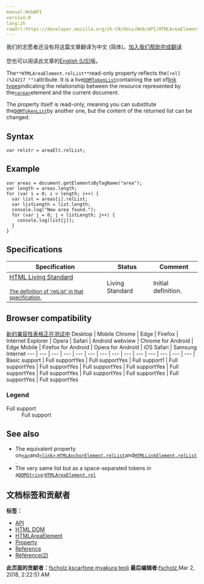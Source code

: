```yaml
---
manual:WebAPI
version:0
lang:zh
rawUrl:https://developer.mozilla.org/zh-CN/docs/Web/API/HTMLAreaElement/relList
---
```




<bdi>我们的志愿者还没有将这篇文章翻译为<bdi>中文 (简体)</bdi>。[加入我们帮助完成翻译](%24216 "")<br></br>您也可以阅读此文章的[English (US)](%24207 "")版。</bdi>






The`**HTMLAreaElement.relList**`read-only property reflects the`[rel](%24217 "")`attribute. It is a live[`DOMTokenList`](%13056 "The DOMTokenList interface represents a set of space-separated tokens. Such a set is returned by Element.classList, HTMLLinkElement.relList, HTMLAnchorElement.relList, HTMLAreaElement.relList, HTMLIframeElement.sandbox, or HTMLOutputElement.htmlFor. It is indexed beginning with 0 as with JavaScript Array objects. DOMTokenList is always case-sensitive.")containing the set of[link types](%24202 "")indicating the relationship between the resource represented by the[`<area>`](%12822 "The HTML <area> element defines a hot-spot region on an image, and optionally associates it with a hypertext link. This element is used only within a <map> element.")element and the current document.



The property itself is read-only, meaning you can substitute the[`DOMTokenList`](%13056 "The DOMTokenList interface represents a set of space-separated tokens. Such a set is returned by Element.classList, HTMLLinkElement.relList, HTMLAnchorElement.relList, HTMLAreaElement.relList, HTMLIframeElement.sandbox, or HTMLOutputElement.htmlFor. It is indexed beginning with 0 as with JavaScript Array objects. DOMTokenList is always case-sensitive.")by another one, but the content of the returned list can be changed.


## Syntax<a name="Syntax"></a>

```
var relstr = areaElt.relList;

```

## Example<a name="Specifications"></a>

```
var areas = document.getElementsByTagName("area");
var length = areas.length;
for (var i = 0; i < length; i++) {
  var list = areas[i].relList;
  var listLength = list.length;
  console.log("New area found.");
  for (var j = 0; j < listLength; j++) {
    console.log(list[j]);
  }
}
```

## Specifications<a name="Specifications"></a>
Specification | Status | Comment 
 ---  |  ---  |  ---  | 
[HTML Living Standard<br></br><small>The definition of &#39;relList&#39; in that specification.</small>](%24218 "") | Living Standard | Initial definition. 


## Browser compatibility<a name="Browser_compatibility"></a>
[新的兼容性表格正在测试中<i></i>](%3360 "")
<abbr>Desktop<i></i></abbr> | <abbr>Mobile<i></i></abbr> 
<abbr>Chrome<i></i></abbr> | <abbr>Edge<i></i></abbr> | <abbr>Firefox<i></i></abbr> | <abbr>Internet Explorer<i></i></abbr> | <abbr>Opera<i></i></abbr> | <abbr>Safari<i></i></abbr> | <abbr>Android webview<i></i></abbr> | <abbr>Chrome for Android<i></i></abbr> | <abbr>Edge Mobile<i></i></abbr> | <abbr>Firefox for Android<i></i></abbr> | <abbr>Opera for Android<i></i></abbr> | <abbr>iOS Safari<i></i></abbr> | <abbr>Samsung Internet<i></i></abbr> 
 ---  |  ---  |  ---  |  ---  |  ---  |  ---  |  ---  |  ---  |  ---  |  ---  |  ---  |  ---  |  ---  |  ---  | 
Basic support | <abbr>Full support</abbr>Yes | <abbr>Full support</abbr>Yes | <abbr>Full support</abbr>1 | <abbr>Full support</abbr>Yes | <abbr>Full support</abbr>Yes | <abbr>Full support</abbr>Yes | <abbr>Full support</abbr>Yes | <abbr>Full support</abbr>Yes | <abbr>Full support</abbr>Yes | <abbr>Full support</abbr>Yes | <abbr>Full support</abbr>Yes | <abbr>Full support</abbr>Yes | <abbr>Full support</abbr>Yes 


### Legend<a name="Legend"></a>
<dl><dt id=''><abbr>Full support</abbr></dt><dd>Full support</dd></dl>


## See also<a name="See_also"></a>

* The equivalent property on[`<a>`](%24205 "The HTML <a> element (or anchor element) creates a hyperlink to other web pages, files, locations within the same page, email addresses, or any other URL.")and[`<link>`](%24203 "The HTML <link> element specifies relationships between the current document and an external resource. Possible uses for this element include defining a relational framework for navigation. This element is most used to link to style sheets."),[`HTMLAnchorElement.relList`](%24206 "The HTMLAnchorElement.relList read-only property reflects the rel attribute. It is a live DOMTokenList containing the set of link types indicating the relationship between the resource represented by the <a> element and the current document.")and[`HTMLLinkElement.relList`](%24200 "The HTMLLinkElement.relList read-only property reflects the rel attribute. It is a live DOMTokenList containing the set of link types indicating the relationship between the resource represented by the <link> element and the current document.").
* The very same list but as a space-separated tokens in a[`DOMString`](%3945 "DOMString is a UTF-16 String. As JavaScript already uses such strings, DOMString is mapped directly to a String."):[`HTMLAreaElement.rel`](%24219 "The HTMLAreaElement.rel property reflects the rel attribute. It is a DOMString containing a space-separated list of link types indicating the relationship between the resource represented by the <a> element and the current document.")



## 文档标签和贡献者
**标签：**
* [API](%50 "")
* [HTML DOM](%6889 "")
* [HTMLAreaElement](%24220 "")
* [Property](%14490 "")
* [Reference](%3381 "")
* [Référence(2)](%3892 "")

**此页面的贡献者：**[fscholz](%60 ""),[kscarfone](%3900 ""),[myakura](%24221 ""),[teoli](%160 "")
**最后编辑者:**[fscholz](%60 ""),<time>Mar 2, 2018, 2:22:51 AM</time>


